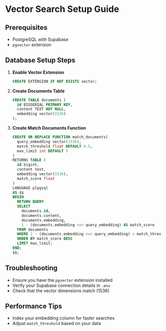 # Vector Search Setup Guide

## Prerequisites
- PostgreSQL with Supabase
- `pgvector` extension

## Database Setup Steps

1. **Enable Vector Extension**
   ```sql
   CREATE EXTENSION IF NOT EXISTS vector;
   ```

2. **Create Documents Table**
   ```sql
   CREATE TABLE documents (
     id BIGSERIAL PRIMARY KEY,
     content TEXT NOT NULL,
     embedding vector(1536)
   );
   ```

3. **Create Match Documents Function**
   ```sql
   CREATE OR REPLACE FUNCTION match_documents(
     query_embedding vector(1536),
     match_threshold float DEFAULT 0.5,
     max_limit int DEFAULT 5
   )
   RETURNS TABLE (
     id bigint,
     content text,
     embedding vector(1536),
     match_score float
   )
   LANGUAGE plpgsql
   AS $$
   BEGIN
     RETURN QUERY
     SELECT 
       documents.id,
       documents.content,
       documents.embedding,
       1 - (documents.embedding <=> query_embedding) AS match_score
     FROM documents
     WHERE 1 - (documents.embedding <=> query_embedding) > match_threshold
     ORDER BY match_score DESC
     LIMIT max_limit;
   END;
   $$;
   ```

## Troubleshooting
- Ensure you have the `pgvector` extension installed
- Verify your Supabase connection details in `.env`
- Check that the vector dimensions match (1536)

## Performance Tips
- Index your embedding column for faster searches
- Adjust `match_threshold` based on your data
